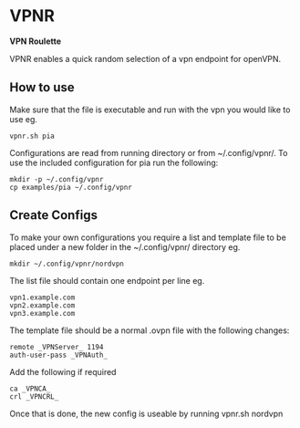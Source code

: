 VPNR
==============
**VPN Roulette**

VPNR enables a quick random selection of a vpn endpoint for openVPN.

How to use
--------------
Make sure that the file is executable and run with the vpn you would like to use eg. 

	vpnr.sh pia
Configurations are read from running directory or from ~/.config/vpnr/.
To use the included configuration for pia run the following:

	mkdir -p ~/.config/vpnr
	cp examples/pia ~/.config/vpnr

Create Configs
--------------
To make your own configurations you require a list and template file to be placed under a new folder in the ~/.config/vpnr/ directory eg.

	mkdir ~/.config/vpnr/nordvpn
The list file should contain one endpoint per line eg.

	vpn1.example.com
	vpn2.example.com
	vpn3.example.com
The template file should be a normal .ovpn file with the following changes:

	remote _VPNServer_ 1194
	auth-user-pass _VPNAuth_
Add the following if required

	ca _VPNCA_
	crl _VPNCRL_
Once that is done, the new config is useable by running vpnr.sh nordvpn
